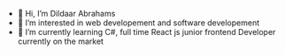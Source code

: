 - 👋 Hi, I’m Dildaar Abrahams
- 👀 I’m interested in web developement and software developement
- 🌱 I’m currently learning C#, full time React js junior frontend Developer currently on the market 
